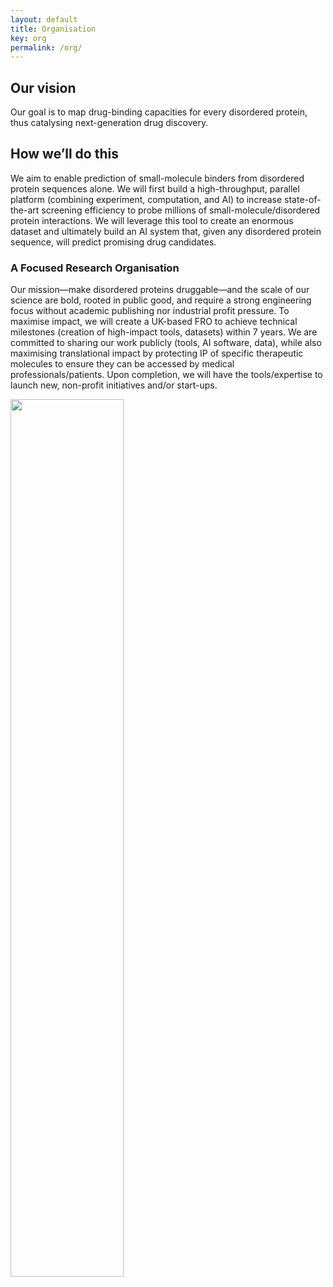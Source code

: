 ```yaml
---
layout: default
title: Organisation
key: org
permalink: /org/
---
```

## Our vision
Our goal is to map drug-binding capacities for every disordered protein, thus catalysing next-generation drug discovery. 

## How we’ll do this
We aim to enable prediction of small-molecule binders from disordered protein sequences alone. We will first build a high-throughput, parallel platform (combining experiment, computation, and AI) to increase state-of-the-art screening efficiency to probe millions of small-molecule/disordered protein interactions. We will leverage this tool to create an enormous dataset and ultimately build an AI system that, given any disordered protein sequence, will predict promising drug candidates. 

### A Focused Research Organisation
Our mission—make disordered proteins druggable—and the scale of our science are bold, rooted in public good, and require a strong engineering focus without academic publishing nor industrial profit pressure. To maximise impact, we will create a UK-based FRO to achieve technical milestones (creation of high-impact tools, datasets) within 7 years. We are committed to sharing our work publicly (tools, AI software, data), while also maximising translational impact by protecting IP of specific therapeutic molecules to ensure they can be accessed by medical professionals/patients. Upon completion, we will have the tools/expertise to launch new, non-profit initiatives and/or start-ups.

<img src="{{ site.baseurl }}/assets/images/bind-fro-collab.png" class="center" style="width:60%;">
